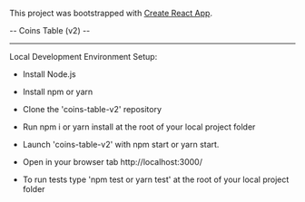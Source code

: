 This project was bootstrapped with [Create React App](https://github.com/facebook/create-react-app).

-- Coins Table (v2) --

---

Local Development Environment Setup:

- Install Node.js

- Install npm or yarn

- Clone the 'coins-table-v2' repository

- Run npm i or yarn install at the root of your local project folder

- Launch 'coins-table-v2' with npm start or yarn start.

- Open in your browser tab http://localhost:3000/

- To run tests type 'npm test or yarn test' at the root of your local project folder
